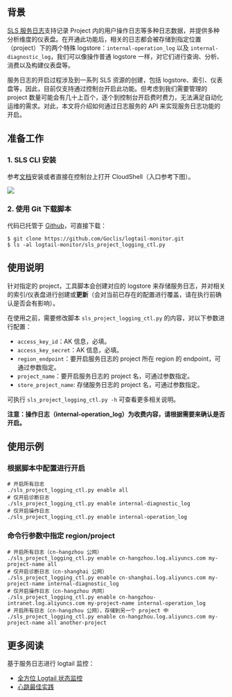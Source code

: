 ## 背景
[SLS 服务日志](https://help.aliyun.com/document_detail/85663.html)支持记录 Project 内的用户操作日志等多种日志数据，并提供多种分析维度的仪表盘。在开通此功能后，相关的日志都会被存储到指定位置（project）下的两个特殊 logstore：`internal-operation_log` 以及 `internal-diagnostic_log`，我们可以像操作普通 logstore 一样，对它们进行查询、分析、消费以及构建仪表盘等。

服务日志的开启过程涉及到一系列 SLS 资源的创建，包括 logstore、索引、仪表盘等，因此，目前仅支持通过控制台开启此功能。但考虑到我们需要管理的 project 数量可能会有几十上百个，逐个到控制台开启费时费力，无法满足自动化运维的需求。对此，本文将介绍如何通过日志服务的 API 来实现服务日志功能的开启。


## 准备工作
### 1. SLS CLI 安装
参考[文档](https://aliyun-log-cli.readthedocs.io/en/latest/README_CN.html?spm=a2c4g.11186623.2.9.7f51384cM9fZkG#%E5%AE%89%E8%A3%85)安装或者直接在控制台上打开 CloudShell（入口参考下图）。

![](https://tva1.sinaimg.cn/large/00831rSTly1gdfhtdlxlij30od01caa4.jpg)

### 2. 使用 Git 下载脚本
代码已托管于 [Github](https://github.com/Goclis/logtail-monitor)，可直接下载：

```
$ git clone https://github.com/Goclis/logtail-monitor.git
$ ls -al logtail-monitor/sls_project_logging_ctl.py
```


## 使用说明
针对指定的 project，工具脚本会创建对应的 logstore 来存储服务日志，并对相关的索引/仪表盘进行创建或**更新**（会对当前已存在的配置进行覆盖，请在执行前确认是否会有影响）。

在使用之前，需要修改脚本 `sls_project_logging_ctl.py` 的内容，对以下参数进行配置：

- `access_key_id`：AK 信息，必填。
- `access_key_secret`：AK 信息，必填。
- `region_endpoint`：要开启服务日志的 project 所在 region 的 endpoint，可通过参数指定。
- `project_name`：要开启服务日志的 project 名，可通过参数指定。
- `store_project_name`: 存储服务日志的 project 名，可通过参数指定。

可执行 `sls_project_logging_ctl.py -h` 可查看更多相关说明。

**注意：操作日志（internal-operation_log）为收费内容，请根据需要来确认是否开启。**


## 使用示例
### 根据脚本中配置进行开启
```
# 开启所有日志
./sls_project_logging_ctl.py enable all
# 仅开启诊断日志
./sls_project_logging_ctl.py enable internal-diagnostic_log
# 仅开启操作日志
./sls_project_logging_ctl.py enable internal-operation_log
```

### 命令行参数中指定 region/project
```
# 开启所有日志（cn-hangzhou 公网）
./sls_project_logging_ctl.py enable cn-hangzhou.log.aliyuncs.com my-project-name all
# 仅开启诊断日志（cn-shanghai 公网）
./sls_project_logging_ctl.py enable cn-shanghai.log.aliyuncs.com my-project-name internal-diagnostic_log
# 仅开启操作日志（cn-hangzhou 内网）
./sls_project_logging_ctl.py enable cn-hangzhou-intranet.log.aliyuncs.com my-project-name internal-operation_log
# 开启所有日志（cn-hangzhou 公网），存储到另一个 project 中
./sls_project_logging_ctl.py enable cn-hangzhou.log.aliyuncs.com my-project-name all another-project
```


## 更多阅读
基于服务日志进行 logtail 监控：

- [全方位 Logtail 状态监控](https://yq.aliyun.com/articles/691336)
- [心跳最佳实践](https://yq.aliyun.com/articles/727322)
